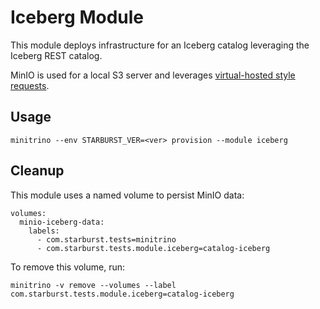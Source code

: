 # Iceberg Module

This module deploys infrastructure for an Iceberg catalog leveraging the Iceberg
REST catalog.

MinIO is used for a local S3 server and leverages [virtual-hosted style
requests](https://docs.aws.amazon.com/AmazonS3/latest/userguide/VirtualHosting.html#virtual-hosted-style-access).

## Usage

    minitrino --env STARBURST_VER=<ver> provision --module iceberg

## Cleanup

This module uses a named volume to persist MinIO data:

    volumes:
      minio-iceberg-data:
        labels:
          - com.starburst.tests=minitrino
          - com.starburst.tests.module.iceberg=catalog-iceberg

To remove this volume, run:

    minitrino -v remove --volumes --label com.starburst.tests.module.iceberg=catalog-iceberg
